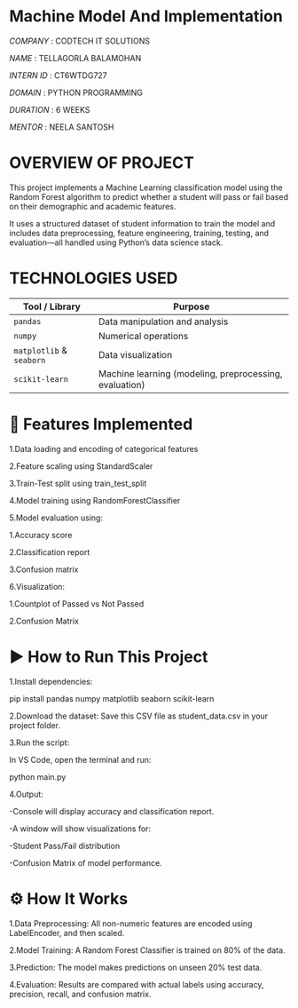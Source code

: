 # Machine Model And Implementation    

*COMPANY* : CODTECH IT SOLUTIONS

*NAME* : TELLAGORLA BALAMOHAN

*INTERN ID* : CT6WTDG727

*DOMAIN* : PYTHON PROGRAMMING

*DURATION* : 6 WEEKS

*MENTOR* : NEELA SANTOSH

# OVERVIEW OF PROJECT
This project implements a Machine Learning classification model using the Random Forest algorithm to predict whether a student will pass or fail based on their demographic and academic features.

It uses a structured dataset of student information to train the model and includes data preprocessing, feature engineering, training, testing, and evaluation—all handled using Python’s data science stack.

# TECHNOLOGIES USED

| Tool / Library           | Purpose                                                |
| ------------------------ | ------------------------------------------------------ |
| `pandas`                 | Data manipulation and analysis                         |
| `numpy`                  | Numerical operations                                   |
| `matplotlib` & `seaborn` | Data visualization                                     |
| `scikit-learn`           | Machine learning (modeling, preprocessing, evaluation) |

# 🌟 Features Implemented
1.Data loading and encoding of categorical features

2.Feature scaling using StandardScaler

3.Train-Test split using train_test_split

4.Model training using RandomForestClassifier

5.Model evaluation using:

   1.Accuracy score

   2.Classification report

   3.Confusion matrix

6.Visualization:

   1.Countplot of Passed vs Not Passed

   2.Confusion Matrix


# ▶️ How to Run This Project
1.Install dependencies:

pip install pandas numpy matplotlib seaborn scikit-learn

2.Download the dataset:
Save this CSV file as student_data.csv in your project folder.

3.Run the script:

In VS Code, open the terminal and run:

  python main.py
  
4.Output:

-Console will display accuracy and classification report.

-A window will show visualizations for:

-Student Pass/Fail distribution

-Confusion Matrix of model performance.

# ⚙️ How It Works
1.Data Preprocessing: All non-numeric features are encoded using LabelEncoder, and then scaled.

2.Model Training: A Random Forest Classifier is trained on 80% of the data.

3.Prediction: The model makes predictions on unseen 20% test data.

4.Evaluation: Results are compared with actual labels using accuracy, precision, recall, and confusion matrix.










